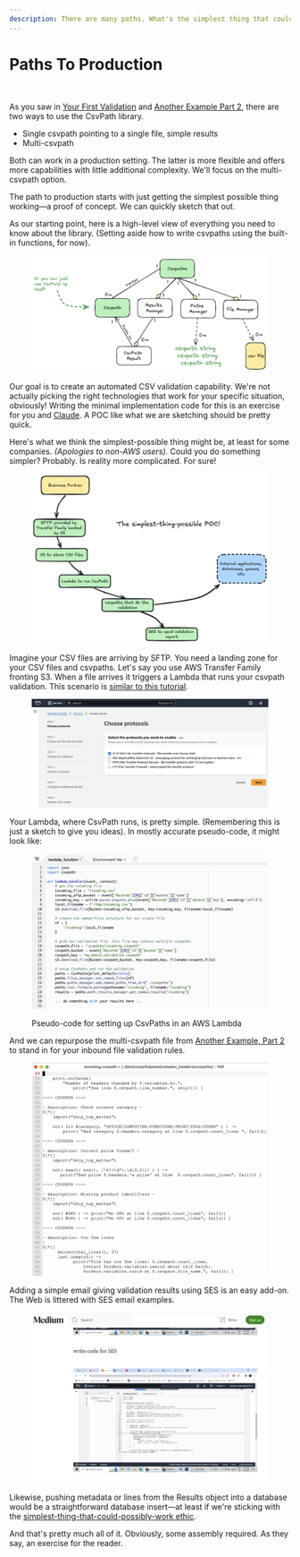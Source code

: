 ```yaml
---
description: There are many paths. What's the simplest thing that could possibly work?
---
```


# Paths To Production

<figure><img src="../.gitbook/assets/code_green_buttons.png" alt="" width="371"><figcaption></figcaption></figure>

As you saw in [Your First Validation](your-first-validation.md) and [Another Example Part 2](another-example-part-1.md), there are two ways to use the CsvPath library.&#x20;

* Single csvpath pointing to a single file, simple results
* Multi-csvpath

Both can work in a production setting. The latter is more flexible and offers more capabilities with little additional complexity. We'll focus on the multi-csvpath option.&#x20;

The path to production starts with just getting the simplest possible thing working—a proof of concept. We can quickly sketch that out.&#x20;

As our starting point, here is a high-level view of everything you need to know about the library. (Setting aside how to write csvpaths using the built-in functions, for now).

<figure><img src="../.gitbook/assets/csvpaths-classes.png" alt=""><figcaption></figcaption></figure>

Our goal is to create an automated CSV validation capability. We're not actually picking the right technologies that work for your specific situation, obviously! Writing the minimal implementation code for this is an exercise for you and [Claude](https://claude.ai/). A POC like what we are sketching should be pretty quick.

Here's what we think the simplest-possible thing might be, at least for some companies. _(Apologies to non-AWS users)._ Could you do something simpler? Probably. Is reality more complicated. For sure!

<figure><img src="../.gitbook/assets/simplest-poc.png" alt=""><figcaption></figcaption></figure>

Imagine your CSV files are arriving by SFTP. You need a landing zone for your CSV files and csvpaths. Let's say you use AWS Transfer Family fronting S3. When a file arrives it triggers a Lambda that runs your csvpath validation. This scenario is [similar to this tutorial](https://aws.amazon.com/blogs/storage/customize-file-delivery-notifications-using-aws-transfer-family-managed-workflows/).

<figure><img src="../.gitbook/assets/transfer_family_setup.png" alt=""><figcaption></figcaption></figure>

Your Lambda, where CsvPath runs, is pretty simple. (Remembering this is just a sketch to give you ideas). In mostly accurate pseudo-code, it might look like:&#x20;

<figure><img src="../.gitbook/assets/lambda_code.png" alt=""><figcaption><p>Pseudo-code for setting up CsvPaths in an AWS Lambda</p></figcaption></figure>

And we can repurpose the multi-csvpath file from [Another Example, Part 2](another-example-part-2.md) to stand in for your inbound file validation rules.

<figure><img src="../.gitbook/assets/inbound_validation_csvpaths.png" alt=""><figcaption></figcaption></figure>

Adding a simple email giving validation results using SES is an easy add-on. The Web is littered with SES email examples.&#x20;

<figure><img src="../.gitbook/assets/ses-example.png" alt=""><figcaption></figcaption></figure>

Likewise, pushing metadata or lines from the Results object into a database would be a straightforward database insert—at least if we're sticking with the [simplest-thing-that-could-possibly-work ethic](https://ronjeffries.com/xprog/articles/practices/pracsimplest/).&#x20;

And that's pretty much all of it. Obviously, some assembly required. As they say, an exercise for the reader.&#x20;
